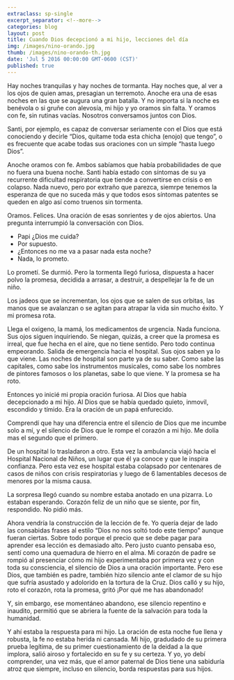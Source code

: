 ```yaml
---
extraclass: sp-single
excerpt_separator: <!--more-->
categories: blog
layout: post
title: Cuando Dios decepcionó a mi hijo, lecciones del día
img: /images/nino-orando.jpg
thumb: /images/nino-orando-th.jpg
date: 'Jul 5 2016 00:00:00 GMT-0600 (CST)'
published: true
---
```

Hay noches tranquilas y hay noches de tormanta. Hay noches que, al ver a los ojos de quien amas, presagian un terremoto. Anoche era una de esas noches en las que se augura una gran batalla. Y no importa si la noche es benévola o si gruñe con alevosía, mi hijo y yo oramos sin falta. Y oramos con fe, sin rutinas vacías. Nosotros conversamos juntos con Dios.

<!--more-->

Santi, por ejemplo, es capaz de conversar seriamente con el Dios que está conociendo y decirle “Dios, quitame toda esta chicha (enojo) que tengo”, o es frecuente que acabe todas sus oraciones con un simple “hasta luego Dios”.

Anoche oramos con fe. Ambos sabíamos que había probabilidades de que no fuera una buena noche. Santi había estado con síntomas de su ya recurrente dificultad respiratoria que tiende a convertirse en crisis o en colapso. Nada nuevo, pero por extraño que parezca, siemrpe tenemos la esperanza de que no suceda más y que todos esos síntomas patentes se queden en algo así como truenos sin tormenta.

Oramos. Felices. Una oración de esas sonrientes y de ojos abiertos. Una pregunta interrumpió la conversación con Dios.

-	Papi ¿Dios me cuida?
-	Por supuesto.
-	¿Entonces no me va a pasar nada esta noche?
-	Nada, lo prometo.

Lo prometí. Se durmió. Pero la tormenta llegó furiosa, dispuesta a hacer polvo la promesa, decidida a arrasar, a destruir, a despellejar la fe de un niño.

Los jadeos que se incrementan, los ojos que se salen de sus orbitas, las manos que se avalanzan o se agitan para atrapar la vida sin mucho éxito. Y mi promesa rota.  

Llega el oxigeno, la mamá, los medicamentos de urgencia. Nada funciona. Sus ojos siguen inquiriendo. Se niegan, quizás, a creer que la promesa es irreal, que fue hecha en el aire, que no tiene sentido. Pero todo continua empeorando. Salida de emergencia hacia el hospital. Sus ojos saben ya lo que viene. Las noches de hospital son parte ya de su saber. Como sabe las capitales, como sabe los instrumentos musicales, como sabe los nombres de pintores famosos o los planetas, sabe lo que viene. Y la promesa se ha roto.

Entonces yo inicié mi propia oración furiosa. Al Dios que había decepcionado a mi hijo. Al Dios que se había quedado quieto, inmovil, escondido y tímido. Era la oración de un papá enfurecido.

Comprendí que hay una diferencia entre el silencio de Dios que me incumbe solo a mí, y el silencio de Dios que le rompe el corazón a mi hijo. Me dolía mas el segundo que el primero.

De un hospital lo trasladaron a otro. Esta vez la ambulancia viajó hacia el Hospital Nacional de Niños, un lugar que él ya conoce y que le inspira confianza. Pero esta vez ese hospital estaba colapsado por centenares de casos de niños con crisis respiratorias y luego de 6 lamentables decesos de menores por la misma causa.

La sorpresa llegó cuando su nombre estaba anotado en una pizarra. Lo estaban esperando.  Corazón feliz de un niño que se siente, por fin, respondido. No pidió más.

Ahora vendría la construcción de la lección de fe. Yo quería dejar de lado las consabidas frases al estilo “Dios no nos soltó todo este tiempo” aunque fueran ciertas.  Sobre todo porque el precio que se debe pagar para aprender esa lección es demasiado alto. Pero justo cuanto pensaba eso, sentí como una quemadura de hierro en el alma.  Mi corazón de padre se rompió al presenciar cómo mi hijo experimentaba por primera vez y con toda su consciencia, el silencio de Dios a una oración importante. Pero ese Dios, que también es padre, también hizo silencio ante el clamor de su hijo que sufría asustado y adolorido en la tortura de la Cruz. Dios calló y su hijo, roto el corazón, rota la promesa, gritó ¡Por qué me has abandonado!

Y, sin embargo, ese momentáneo abandono, ese silencio repentino e inaudito, permitió que se abriera la fuente de la salvación para toda la humanidad.

Y ahí estaba la respuesta para mi hijo.  La oración de esta noche fue llena y robusta, la fe no estaba herida ni cansada. Mi hijo, gradudado de su primera prueba legítima, de su primer cuestionamiento de la deidad a la que implora, salió airoso y fortalecido en su fe y su certeza. Y yo, yo debí comprender, una vez más, que el amor paternal de Dios tiene una sabiduría atroz que siempre, incluso en silencio, borda respuestas para sus hijos.
